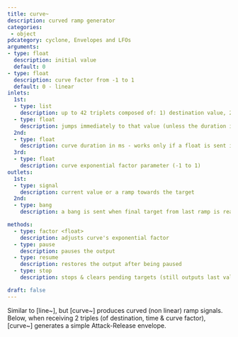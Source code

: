 ```yaml
---
title: curve~
description: curved ramp generator
categories:
 - object
pdcategory: cyclone, Envelopes and LFOs
arguments:
- type: float
  description: initial value
  default: 0
- type: float
  description: curve factor from -1 to 1
  default: 0 - linear
inlets:
  1st:
  - type: list
    description: up to 42 triplets composed of: 1) destination value, 2) time (ms) & 3) curve factor (from -1 to 1)
  - type: float
    description: jumps immediately to that value (unless the duration is set before to other than 0 in the mid inlet)
  2nd:
  - type: float
    description: curve duration in ms - works only if a float is sent into the left inlet after, and it works only once
  3rd:
  - type: float
    description: curve exponential factor parameter (-1 to 1)
outlets:
  1st:
  - type: signal
    description: current value or a ramp towards the target
  2nd:
  - type: bang
    description: a bang is sent when final target from last ramp is reached

methods:
  - type: factor <float>
    description: adjusts curve's exponential factor
  - type: pause
    description: pauses the output
  - type: resume
    description: restores the output after being paused
  - type: stop
    description: stops & clears pending targets (still outputs last value)

draft: false
---
```


Similar to [line~], but [curve~] produces curved (non linear) ramp signals. Below, when receiving 2 triples (of destination, time & curve factor), [curve~] generates a simple Attack-Release envelope.


